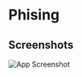 
# Phising


## Screenshots

![App Screenshot](https://via.placeholder.com/468x300?text=App+Screenshot+Here)

